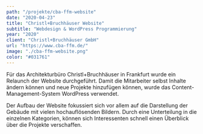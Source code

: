 ```yaml
---
path: "/projekte/cba-ffm-website"
date: "2020-04-23"
title: "Christl+Bruchhäuser Website"
subtitle: "Webdesign & WordPress Programmierung"
year: "2020"
client: "Christl+Bruchhäuser GmbH"
url: "https://www.cba-ffm.de/"
image: "./cba-ffm-website.png"
color: "#031761"
---
```


Für das Architekturbüro Christl+Bruchhäuser in Frankfurt wurde ein Relaunch der Website durchgeführt. Damit die Mitarbeiter selbst Inhalte ändern können und neue Projekte hinzufügen können, wurde das Content-Management-System WordPress verwendet.

Der Aufbau der Website fokussiert sich vor allem auf die Darstellung der Gebäude mit vielen hochauflösenden Bildern. Durch eine Unterteilung in die einzelnen Kategorien, können sich Interessenten schnell einen Überblick über die Projekte verschaffen.
